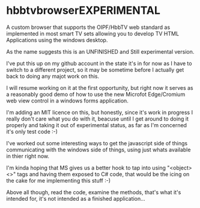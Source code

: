 # hbbtvbrowserEXPERIMENTAL
A custom browser that supports the OIPF/HbbTV web standard as implemented in most smart TV sets allowing you to develop TV HTML Applications using the windows desktop.

As the name suggests this is an UNFINISHED and Still experimental version.

I've put this up on my github account in the state it's in for now as I have to switch to a different project, so it may be sometime before I actually get back to doing any majot work on this.

I will resume working on it at the first opportunity, but right now it serves as a reasonably good demo of how to use the new Microfot Edge/Cromium web view control in a windows forms application.

I'm adding an MIT licence on this, but honestly, since it's work in progress I really don't care what you do with it, beacuse until I get around to doing it properly and taking it out of experimental status, as far as I'm concerned it's only test code :-)

I've worked out some interesting ways to get the javascript side of things communicating with the windows side of things, using just whats available in thier right now.

I'm kinda hoping that MS gives us a better hook to tap into using "&lt;object&gt;&lt;</object>&gt;" tags and having them exposed to C# code, that would be the icing on the cake for me implementing this stuff :-)

Above all though, read the code, examine the methods, that's what it's intended for, it's not intended as a finished application...
